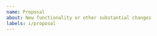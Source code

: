 ```yaml
---
name: Proposal
about: New functionality or other substantial changes
labels: i/proposal
---
```


<!--
Our proposal process is documented here:
https://docs.scion.org/en/latest/dev/contribute.html#change-proposal-process
-->
